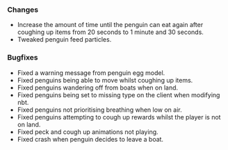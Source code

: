 ### Changes
- Increase the amount of time until the penguin can eat again after coughing up items from 20 seconds to 1 minute and 30 seconds.
- Tweaked penguin feed particles.

### Bugfixes
- Fixed a warning message from penguin egg model.
- Fixed penguins being able to move whilst coughing up items.
- Fixed penguins wandering off from boats when on land.
- Fixed penguins being set to missing type on the client when modifying nbt.
- Fixed penguins not prioritising breathing when low on air.
- Fixed penguins attempting to cough up rewards whilst the player is not on land.
- Fixed peck and cough up animations not playing.
- Fixed crash when penguin decides to leave a boat.